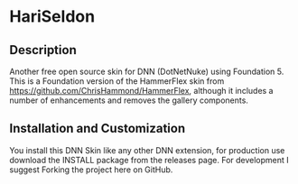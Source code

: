HariSeldon
==========

Description
-----------
Another free open source skin for DNN (DotNetNuke) using Foundation 5.  This is a Foundation version of the HammerFlex skin from https://github.com/ChrisHammond/HammerFlex, although it includes a number of enhancements and removes the gallery components.

Installation and Customization
------------------------------
You install this DNN Skin like any other DNN extension, for production use download the INSTALL package from the releases page. For development I suggest Forking the project here on GitHub. 
